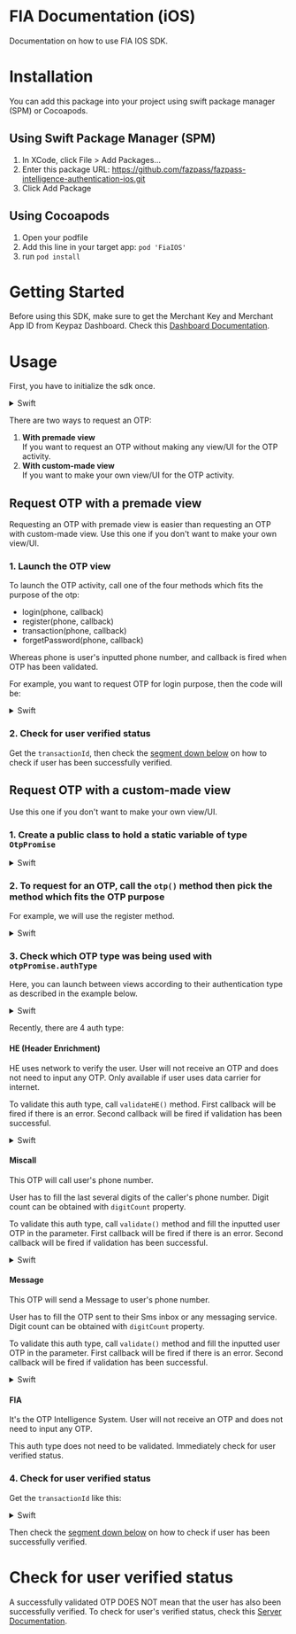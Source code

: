 # FIA Documentation (iOS)

Documentation on how to use FIA IOS SDK.

# Installation

You can add this package into your project using swift package manager (SPM) or Cocoapods.

## Using Swift Package Manager (SPM)

1. In XCode, click File > Add Packages...
2. Enter this package URL: https://github.com/fazpass/fazpass-intelligence-authentication-ios.git
3. Click Add Package

## Using Cocoapods

1. Open your podfile
2. Add this line in your target app: `pod 'FiaIOS'`
3. run `pod install`

# Getting Started

Before using this SDK, make sure to get the Merchant Key and Merchant App ID from Keypaz Dashboard. 
Check this [Dashboard Documentation](README.Dashboard.md#retrieve-your-merchant-key).

# Usage

First, you have to initialize the sdk once.

<details>
<summary>Swift</summary>
 
```swift
import FiaIOS

// get fia instance
let fia = FIAFactory.getInstance()

fia.initialize("YOUR_MERCHANT_KEY", "YOUR_MERCHANT_APP_ID")
```

</details>

There are two ways to request an OTP:
1. <b>With premade view</b><br>If you want to request an OTP without making any view/UI for the OTP activity.
2. <b>With custom-made view</b><br>If you want to make your own view/UI for the OTP activity.

## Request OTP with a premade view

Requesting an OTP with premade view is easier than requesting an OTP with custom-made view. Use this one if you don't want to make your own view/UI.

### 1. Launch the OTP view

To launch the OTP activity, call one of the four methods which fits the purpose of the otp:
- login(phone, callback)
- register(phone, callback)
- transaction(phone, callback)
- forgetPassword(phone, callback)

Whereas phone is user's inputted phone number, and callback is fired when OTP has been validated.

For example, you want to request OTP for login purpose, then the code will be:

<details>
<summary>Swift</summary>
 
```swift
fia.otpView().login("PHONE_NUMBER") { tId in
	// If transactionId is nil, OTP validation has an error.
	guard let transactionId = tId else {
		// handle failed OTP validation here...
		return
	}

	// with the transactionId, check for the user verified status here...
}
```
 
</details>

### 2. Check for user verified status

Get the `transactionId`, then check the [segment down below](#check-for-user-verified-status) on how to check if user has been successfully verified.

## Request OTP with a custom-made view

Use this one if you don't want to make your own view/UI.

### 1. Create a public class to hold a static variable of type `OtpPromise`

<details>
<summary>Swift</summary>

```swift
public class Constants {
	static var otpPromise: OtpPromise? = nil
}
```

</details>

### 2. To request for an OTP, call the `otp()` method then pick the method which fits the OTP purpose

For example, we will use the register method.

<details>
<summary>Swift</summary>

```swift
fia.otp().register("PHONE_NUMBER") { promise in
	if (promise.hasError) {
		let error = promise.error
		// handle failed OTP request here...
		return
	}

	Constants.otpPromise = promise
}
```
 
</details>

### 3. Check which OTP type was being used with `otpPromise.authType`

Here, you can launch between views according to their authentication type as described in the example below.

<details>
<summary>Swift</summary>

```swift
switch (Constants.otpPromise!.authType) {
case .HE:
  // Navigate view to HE view...
  break
case .Miscall:
  // Navigate view to Miscall view...
  break
case .Message:
  // Navigate view to Message view...
  break
case .FIA:
  // Navigate view to FIA view...
  break
}
```
 
</details>

Recently, there are 4 auth type:

#### HE (Header Enrichment)

HE uses network to verify the user. User will not receive an OTP and does not need to input any OTP. Only available if user uses data carrier for internet.

To validate this auth type, call `validateHE()` method. 
First callback will be fired if there is an error. 
Second callback will be fired if validation has been successful.

<details>
<summary>Swift</summary>

```swift
Constants.otpPromise!.validateHE(
	{ err in
		// handle error here...
	},
	{
		let transactionId = Constants.otpPromise!.transactionId
		// with the transactionId, check for the user verified status here...
	}
)
```
 
</details>

#### Miscall

This OTP will call user's phone number.

User has to fill the last several digits of the caller's phone number. Digit count can be obtained with `digitCount` property.

To validate this auth type, call `validate()` method and fill the inputted user OTP in the parameter.
First callback will be fired if there is an error.
Second callback will be fired if validation has been successful.

<details>
<summary>Swift</summary>

```swift
let digitCount = Constants.otpPromise!.digitCount

// validate OTP method
Constants.otpPromise.validate(
  "USER_INPUTTED_OTP",
  { err in
    // handle error here...
  },
  {
    let transactionId = Constants.otpPromise!.transactionId
    // with the transactionId, check for the user verified status here...
  }
)
```
 
</details>

#### Message

This OTP will send a Message to user's phone number.

User has to fill the OTP sent to their Sms inbox or any messaging service. Digit count can be obtained with `digitCount` property.

To validate this auth type, call `validate()` method and fill the inputted user OTP in the parameter.
First callback will be fired if there is an error.
Second callback will be fired if validation has been successful.

<details>
<summary>Swift</summary>

```swift
let digitCount = Constants.otpPromise!.digitCount

Constants.otpPromise.validate(
	"USER_INPUTTED_OTP",
	{ err in
		// handle error here...
	},
	{
		let transactionId = Constants.otpPromise!.transactionId
		// with the transactionId, check for the user verified status here...
	}
)
```
 
</details>

#### FIA

It's the OTP Intelligence System. User will not receive an OTP and does not need to input any OTP.

This auth type does not need to be validated. Immediately check for user verified status.

### 4. Check for user verified status

Get the `transactionId` like this:

<details>
<summary>Swift</summary>

```swift
let transactionId = Constants.otpPromise!.transactionId
```
 
</details>

Then check the [segment down below](#check-for-user-verified-status) on how to check if user has been successfully verified.

# Check for user verified status

A successfully validated OTP DOES NOT mean that the user has also been successfully verified. 
To check for user's verified status, check this [Server Documentation](README.Server.md#check-for-user-verified-status).
